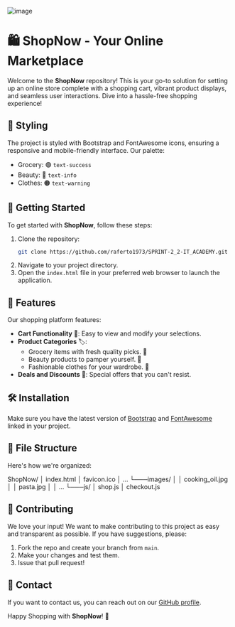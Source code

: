 ![image](https://github.com/raferto1973/SPRINT-2_2-IT_ACADEMY/assets/148342825/a9a2c1b7-0dcb-40e2-8d2f-cb3af8d0ff2f)

# 🛍️ ShopNow - Your Online Marketplace

Welcome to the **ShopNow** repository! This is your go-to solution for setting up an online store complete with a shopping cart, vibrant product displays, and seamless user interactions. Dive into a hassle-free shopping experience!


## 🎨 Styling
The project is styled with Bootstrap and FontAwesome icons, ensuring a responsive and mobile-friendly interface. Our palette:
- Grocery: 🟢 `text-success`
- Beauty: 🔵 `text-info`
- Clothes: 🟠 `text-warning`

## 🚀 Getting Started
To get started with **ShopNow**, follow these steps:

1. Clone the repository:
    ```bash
    git clone https://github.com/raferto1973/SPRINT-2_2-IT_ACADEMY.git
    ```
2. Navigate to your project directory.
3. Open the `index.html` file in your preferred web browser to launch the application.

## 📜 Features
Our shopping platform features:
- **Cart Functionality** 🛒: Easy to view and modify your selections.
- **Product Categories** 🏷️:
  - Grocery items with fresh quality picks. 🍎
  - Beauty products to pamper yourself. 💄
  - Fashionable clothes for your wardrobe. 👗
- **Deals and Discounts** 💸: Special offers that you can't resist.

## 🛠️ Installation
Make sure you have the latest version of [Bootstrap](https://getbootstrap.com/) and [FontAwesome](https://fontawesome.com/) linked in your project.

## 📁 File Structure
Here's how we're organized:

ShopNow/
│ index.html
│ favicon.ico
│ ...
└───images/
│ │ cooking_oil.jpg
│ │ pasta.jpg
│ │ ...
└───js/
│ shop.js
│ checkout.js


## 🤝 Contributing
We love your input! We want to make contributing to this project as easy and transparent as possible. If you have suggestions, please:
1. Fork the repo and create your branch from `main`.
2. Make your changes and test them.
3. Issue that pull request!

## 📩 Contact
If you want to contact us, you can reach out on our [GitHub profile](https://github.com/raferto1973).

Happy Shopping with **ShopNow**! 🎉

